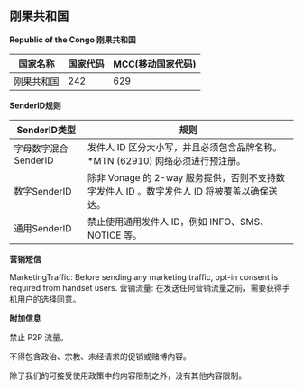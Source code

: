 ## 刚果共和国

__Republic of the Congo   刚果共和国__

| 国家名称  | 国家代码 | MCC(移动国家代码) |
|-------|------|-------------|
| 刚果共和国 | 242  | 629         |

__SenderID规则__

| SenderID类型     | 规则                                                        |
|----------------|-----------------------------------------------------------|
| 字母数字混合SenderID | 发件人 ID 区分大小写，并且必须包含品牌名称。*MTN (62910) 网络必须进行预注册。           |
| 数字SenderID     | 除非 Vonage 的 2-way 服务提供，否则不支持数字发件人 ID 。数字发件人 ID 将被覆盖以确保送达。 |
| 通用SenderID     | 禁止使用通用发件人 ID，例如 INFO、SMS、NOTICE 等。                        |


__营销短信__

MarketingTraffic: Before sending any marketing traffic, opt-in consent is required from handset users.
营销流量: 在发送任何营销流量之前，需要获得手机用户的选择同意。


__附加信息__

禁止 P2P 流量。

不得包含政治、宗教、未经请求的促销或赌博内容。

除了我们的可接受使用政策中的内容限制之外，没有其他内容限制。

